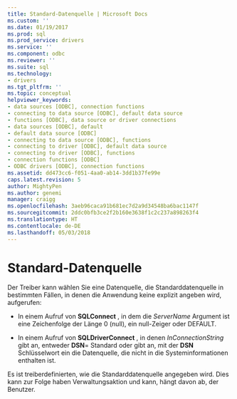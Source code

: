 ```yaml
---
title: Standard-Datenquelle | Microsoft Docs
ms.custom: ''
ms.date: 01/19/2017
ms.prod: sql
ms.prod_service: drivers
ms.service: ''
ms.component: odbc
ms.reviewer: ''
ms.suite: sql
ms.technology:
- drivers
ms.tgt_pltfrm: ''
ms.topic: conceptual
helpviewer_keywords:
- data sources [ODBC], connection functions
- connecting to data source [ODBC], default data source
- functions [ODBC], data source or driver connections
- data sources [ODBC], default
- default data source [ODBC]
- connecting to data source [ODBC], functions
- connecting to driver [ODBC], default data source
- connecting to driver [ODBC], functions
- connection functions [ODBC]
- ODBC drivers [ODBC], connection functions
ms.assetid: dd473cc6-f051-4aa0-ab14-3dd1b37fe99e
caps.latest.revision: 5
author: MightyPen
ms.author: genemi
manager: craigg
ms.openlocfilehash: 3aeb96caca91b681ec7d2a9d34548ba6bac1147f
ms.sourcegitcommit: 2ddc0bfb3ce2f2b160e3638f1c2c237a898263f4
ms.translationtype: HT
ms.contentlocale: de-DE
ms.lasthandoff: 05/03/2018
---
```

# <a name="default-data-source"></a>Standard-Datenquelle
Der Treiber kann wählen Sie eine Datenquelle, die Standarddatenquelle in bestimmten Fällen, in denen die Anwendung keine explizit angeben wird, aufgerufen:  
  
-   In einem Aufruf von **SQLConnect** , in dem die *ServerName* Argument ist eine Zeichenfolge der Länge 0 (null), ein null-Zeiger oder DEFAULT.  
  
-   In einem Aufruf von **SQLDriverConnect** , in denen *InConnectionString* gibt an, entweder **DSN**= Standard oder gibt an, mit der **DSN** Schlüsselwort ein die Datenquelle, die nicht in die Systeminformationen enthalten ist.  
  
 Es ist treiberdefinierten, wie die Standarddatenquelle angegeben wird. Dies kann zur Folge haben Verwaltungsaktion und kann, hängt davon ab, der Benutzer.
